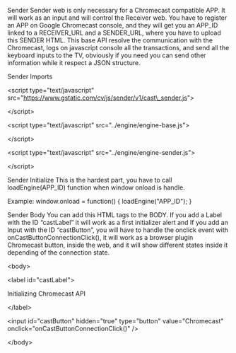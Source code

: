 Sender
Sender web is only necessary for a Chromecast compatible APP. It will work as an input and will control the Receiver web.
You have to register an APP on Google Chromecast console, and they will get you an APP\_ID linked to a RECEIVER\_URL and a SENDER\_URL, where you have to upload this SENDER HTML.
This base API resolve the communication with the Chromecast, logs on javascript console all the transactions, and send all the keyboard inputs to the TV, obviously if you need you can send other information while it respect a JSON structure.

Sender Imports
> 

&lt;script type="text/javascript" src="https://www.gstatic.com/cv/js/sender/v1/cast\_sender.js"&gt;



&lt;/script&gt;


> 

&lt;script type="text/javascript" src="../engine/engine-base.js"&gt;



&lt;/script&gt;


> > 

&lt;script type="text/javascript" src="../engine/engine-sender.js"&gt;



&lt;/script&gt;



Sender Initialize
This is the hardest part, you have to call loadEngine(APP\_ID) function when window onload is handle.

Example:
window.onload = function() {
loadEngine("APP\_ID");
}

Sender Body
You can add this HTML tags to the BODY. If you add a Label with the ID “castLabel” it will work as a first initializer alert and If you add an Input with the ID “castButton”, you will have to handle the onclick event with onCastButtonConnectionClick(), it will work as a browser plugin Chromecast button, inside the web, and it will show different states inside it depending of the connection state.



&lt;body&gt;



> <!--CHROMECAST API --->
> 

&lt;label id="castLabel"&gt;

Initializing Chromecast API

&lt;/label&gt;


> 

&lt;input id="castButton" hidden="true" type="button" value="Chromecast" onclick="onCastButtonConnectionClick()" /&gt;




&lt;/body&gt;

